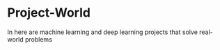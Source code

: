 # Project-World

In here are machine learning and deep learning projects that solve real-world problems
